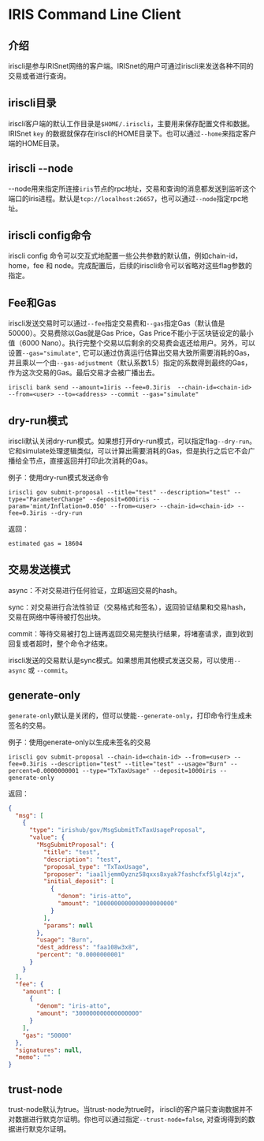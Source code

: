 # IRIS Command Line Client

## 介绍

iriscli是参与IRISnet网络的客户端。IRISnet的用户可通过iriscli来发送各种不同的交易或者进行查询。

## iriscli目录

iriscli客户端的默认工作目录是`$HOME/.iriscli`，主要用来保存配置文件和数据。 IRISnet `key` 的数据就保存在iriscli的HOME目录下。也可以通过`--home`来指定客户端的HOME目录。

## iriscli --node

--node用来指定所连接`iris`节点的rpc地址，交易和查询的消息都发送到监听这个端口的iris进程。默认是`tcp://localhost:26657`，也可以通过`--node`指定rpc地址。

## iriscli config命令

iriscli config 命令可以交互式地配置一些公共参数的默认值，例如chain-id，home，fee 和 node。完成配置后，后续的iriscli命令可以省略对这些flag参数的指定。

## Fee和Gas

iriscli发送交易时可以通过`--fee`指定交易费和`--gas`指定Gas（默认值是50000）。交易费除以Gas就是Gas Price，Gas Price不能小于区块链设定的最小值（6000 Nano）。执行完整个交易以后剩余的交易费会返还给用户。另外，可以设置`--gas="simulate"`, 它可以通过仿真运行估算出交易大致所需要消耗的Gas，并且乘以一个由`--gas-adjustment`（默认系数1.5）指定的系数得到最终的Gas，作为这次交易的Gas。最后交易才会被广播出去。

```
iriscli bank send --amount=1iris --fee=0.3iris  --chain-id=<chain-id> --from=<user> --to=<address> --commit --gas="simulate"
```

## dry-run模式

iriscli默认关闭dry-run模式。如果想打开dry-run模式，可以指定flag`--dry-run`。它和simulate处理逻辑类似，可以计算出需要消耗的Gas，但是执行之后它不会广播给全节点，直接返回并打印此次消耗的Gas。

例子：使用dry-run模式发送命令

```
iriscli gov submit-proposal --title="test" --description="test" --type="ParameterChange" --deposit=600iris --param='mint/Inflation=0.050' --from=<user> --chain-id=<chain-id> --fee=0.3iris --dry-run
```

返回：

```
estimated gas = 18604
```

## 交易发送模式

async：不对交易进行任何验证，立即返回交易的hash。

sync：对交易进行合法性验证（交易格式和签名），返回验证结果和交易hash，交易在网络中等待被打包出块。

commit：等待交易被打包上链再返回交易完整执行结果，将堵塞请求，直到收到回复或者超时，整个命令才结束。

iriscli发送的交易默认是sync模式。如果想用其他模式发送交易，可以使用`--async` 或 `--commit`。

## generate-only

`generate-only`默认是关闭的，但可以使能`--generate-only`，打印命令行生成未签名的交易。

例子：使用generate-only以生成未签名的交易

```
iriscli gov submit-proposal --chain-id=<chain-id> --from=<user> --fee=0.3iris --description="test" --title="test" --usage="Burn" --percent=0.0000000001 --type="TxTaxUsage" --deposit=1000iris --generate-only
```

返回：

```json
{
  "msg": [
    {
      "type": "irishub/gov/MsgSubmitTxTaxUsageProposal",
      "value": {
        "MsgSubmitProposal": {
          "title": "test",
          "description": "test",
          "proposal_type": "TxTaxUsage",
          "proposer": "iaa1ljemm0yznz58qxxs8xyak7fashcfxf5lgl4zjx",
          "initial_deposit": [
            {
              "denom": "iris-atto",
              "amount": "1000000000000000000000"
            }
          ],
          "params": null
        },
        "usage": "Burn",
        "dest_address": "faa108w3x8",
        "percent": "0.0000000001"
      }
    }
  ],
  "fee": {
    "amount": [
      {
        "denom": "iris-atto",
        "amount": "300000000000000000"
      }
    ],
    "gas": "50000"
  },
  "signatures": null,
  "memo": ""
}
```

## trust-node

trust-node默认为true。当trust-node为true时， iriscli的客户端只查询数据并不对数据进行默克尔证明。你也可以通过指定`--trust-node=false`, 对查询得到的数据进行默克尔证明。
